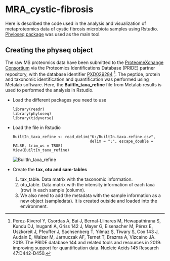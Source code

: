 # MRA_cystic-fibrosis
Here is described the code used in the analysis and visualization of metaproteomics data of cystic fibrosis microbiota samples using Rstudio. [Phyloseq package](https://joey711.github.io/phyloseq/) was used as the main tool.

## Creating the physeq object
The raw MS proteomics data have been submitted to the [ProteomeXchange Consortium](http://www.proteomexchange.org) via the Proteomics Identifications Database (PRIDE) partner repository, with the database identifier [PXD029284](https://www.ebi.ac.uk/pride/archive/projects/PXD029284) [^1].
The peptide, protein and taxonomic identification and quantification was performed using Metalab software. Here, the **BuiltIn_taxa_refine** file from Metalab results is used to performed the analysis in Rstudio.
- Load the different packages you need to use
  ```
  library(readr)
  library(phyloseq)
  library(tidyverse)
  ```
- Load the file in Rstudio
  ```
  BuiltIn_taxa_refine <- read_delim("K:/BuiltIn.taxa.refine.csv", 
                                    delim = ";", escape_double = FALSE, trim_ws = TRUE)
  View(BuiltIn_taxa_refine)
  ```
  ![BuiltIn_taxa_refine](https://github.com/Carmengar/MRA_cystic-fibrosis/assets/71711674/1d7ed589-e2d4-43b0-bd8b-e997ab85cc0a)

- Create the **tax, otu and sam-tables**
  1. tax_table. Data matrix with the taxonomic information.
  2. otu_table. Data matrix with the intensity information of each taxa (row) in each sample (column).
  3. We also need to add the metadata with the sample information as a new object (sampledata).
     It is created outside and loaded into the environment.

[^1]: Perez-Riverol Y, Csordas A, Bai J, Bernal-Llinares M, Hewapathirana S, Kundu DJ, Inuganti A, Griss 142 J, Mayer G, Eisenacher M, Pérez E, Uszkoreit J, Pfeuffer J, Sachsenberg T, Yılmaz Ş, Tiwary S, Cox 143 J, Audain E, Walzer M, Jarnuczak AF, Ternet T, Brazma A, Vizcaíno JA. 2019. The PRIDE database 144 and related tools and resources in 2019: improving support for quantification data. Nucleic Acids 145 Research 47:D442-D450.
